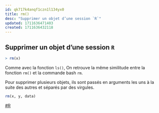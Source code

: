 ```yaml
---
id: qk717k4anqf1czn1l134yx0
title: rm()
desc: "Supprimer un objet d’une session `R`"
updated: 1711636471403
created: 1711636432118
---
```


## Supprimer un objet d’une session `R`

```r
> rm(x)
```

Comme avec la fonction `ls()`, On retrouve la même similitude entre la fonction `rm()` et la commande bash `rm`.

Pour supprimer plusieurs objets, ils sont passés en arguments les uns à la suite des autres et séparés par des virgules.

```r
rm(x, y, data)
```

[#R](https://r-stat-sc-donnees.github.io/)
